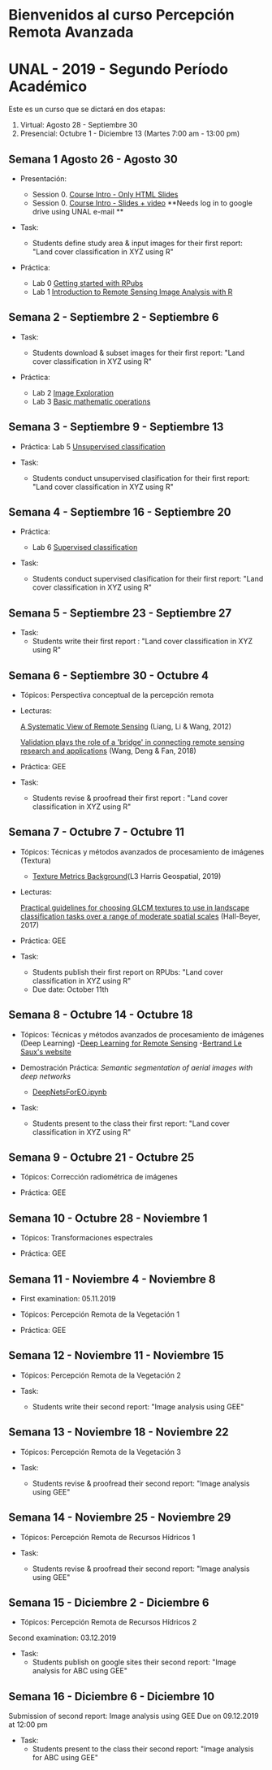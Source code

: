 # Bienvenidos al curso Percepción Remota Avanzada  
# UNAL - 2019 - Segundo Período Académico 

Este es un curso que se dictará en dos etapas:
1. Virtual:  Agosto 28 -  Septiembre 30  
2. Presencial: Octubre 1 - Diciembre 13  (Martes 7:00 am - 13:00 pm)

## Semana 1  Agosto 26 - Agosto 30

- Presentación:
  - Session 0.  [Course Intro - Only HTML Slides](https://ials.github.com/pra/pra_S0.html)
  - Session 0.  [Course Intro - Slides + video](https://bit.ly/340CoBF) **Needs log in to google drive using UNAL e-mail **
- Task:  
  - Students define study area & input images for their first report: "Land cover classification in XYZ using R"

- Práctica:
  - Lab 0    [Getting started with RPubs](https://rpubs.com/about/getting-started)
  - Lab 1    [Introduction to Remote Sensing Image Analysis with R](https://rspatial.org/rs/1-introduction.html) 
    
## Semana 2 - Septiembre 2 - Septiembre 6

- Task:  
  - Students download & subset images for their first report: "Land cover classification in XYZ using R"

- Práctica:
  - Lab 2     [Image Exploration](https://rspatial.org/rs/2-exploration.html)   
  - Lab 3     [Basic mathematic operations](https://rspatial.org/rs/3-basicmath.html)
 
 
## Semana 3 - Septiembre 9 - Septiembre 13

- Práctica:
   Lab 5     [Unsupervised classification](https://rspatial.org/rs/4-unsupclassification.html)
   
- Task:  
  - Students  conduct unsupervised clasification for their first report: "Land cover classification in XYZ using R"

## Semana 4 - Septiembre 16 - Septiembre 20

- Práctica:
  - Lab 6     [Supervised classification](https://rspatial.org/rs/4-unsupclassification.html)  
  
- Task:  
  - Students  conduct supervised clasification for their first report: "Land cover classification in XYZ using R"

## Semana 5 - Septiembre 23 - Septiembre 27

- Task:  
  - Students write their first report : "Land cover classification in XYZ using R"

## Semana 6 - Septiembre 30 - Octubre 4

- Tópicos:     Perspectiva conceptual de la percepción remota

- Lecturas:

  [A Systematic View of Remote Sensing](https://drive.google.com/file/d/0BxgbJ4YsBJkfNU5iYjRWVk5Fc00/view) (Liang, Li & Wang, 2012)

  [Validation plays the role of a 'bridge' in connecting remote sensing research and applications](https://sites.google.com/unal.edu.co/geom-pra/1-perspectiva-conceptual?authuser=0#h.p_eMNnZWGDCk6J) (Wang, Deng & Fan, 2018) 

- Práctica:    GEE 

- Task:  
  - Students revise & proofread  their first report : "Land cover classification in XYZ using R"

## Semana 7 - Octubre 7 - Octubre 11

- Tópicos:   Técnicas y métodos avanzados de procesamiento de imágenes (Textura)
  - [Texture Metrics Background](https://www.harrisgeospatial.com/docs/backgroundtexturemetrics.html)(L3 Harris Geospatial, 2019)

- Lecturas:
  
  [Practical guidelines for choosing GLCM textures to use in landscape classification tasks over a range of moderate spatial scales](https://drive.google.com/file/d/1p9enf0E5wNSQnry6MYW_Bk3thN1_k_Xa/view?) (Hall-Beyer, 2017)

- Práctica:    GEE 

- Task:  
  - Students publish their first report on RPUbs: "Land cover classification in XYZ using R"
  - Due date:  October 11th
 
## Semana 8 - Octubre 14 - Octubre 18

- Tópicos:   Técnicas y métodos avanzados de procesamiento de imágenes (Deep Learning)
  -[Deep Learning for Remote Sensing](https://blesaux.github.io/courses/JURSE_Deep_Learning_for_Remote_Sensing_Tutorial.pdf)
  -[Bertrand Le Saux's website](https://blesaux.github.io/teaching/DL4RS)

- Demostración Práctica: *Semantic segmentation of aerial images with deep networks*
  - [DeepNetsForEO.ipynb](https://drive.google.com/drive/u/0/folders/1txvCRgY1uu7kL8KnWQ18KbVuEBJ9qLVw)     

- Task:  
  - Students present to the class  their first report: "Land cover classification in XYZ using R"

## Semana 9 - Octubre 21 - Octubre 25

- Tópicos:   Corrección radiométrica de imágenes

- Práctica:    GEE 
 
## Semana 10 - Octubre 28 - Noviembre 1

- Tópicos:   Transformaciones espectrales

- Práctica:    GEE 

## Semana 11 - Noviembre 4 - Noviembre 8

- First examination: 05.11.2019

- Tópicos:   Percepción Remota de la Vegetación 1

- Práctica:    GEE 

## Semana 12 - Noviembre 11 - Noviembre 15

- Tópicos:  Percepción Remota de la Vegetación 2

- Task:  
  - Students write their second report: "Image analysis using GEE"

## Semana 13 - Noviembre 18 - Noviembre 22

- Tópicos:  Percepción Remota de la Vegetación 3

- Task:  
  - Students revise & proofread  their second report: "Image analysis using GEE"

## Semana 14 - Noviembre 25 - Noviembre 29

- Tópicos: Percepción Remota de Recursos Hídricos 1

- Task:  
  - Students revise & proofread  their second report: "Image analysis using GEE"

## Semana 15 - Diciembre 2 - Diciembre 6

- Tópicos: Percepción Remota de Recursos Hídricos 2

Second examination: 03.12.2019

- Task:  
  - Students publish on google sites  their second report: "Image analysis for ABC using GEE"

## Semana 16 - Diciembre 6 - Diciembre 10
 
Submission of second report: Image analysis using GEE
Due on 09.12.2019 at 12:00 pm

- Task:  
  - Students present to the class  their second  report: "Image analysis for ABC using GEE"
  



